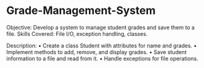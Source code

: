 # Grade-Management-System
Objective: Develop a system to manage student grades and save them to a file. Skills Covered: File I/O, exception handling, classes.

Description:
	•	Create a class Student with attributes for name and grades.
	•	Implement methods to add, remove, and display grades.
	•	Save student information to a file and read from it.
	•	Handle exceptions for file operations.
